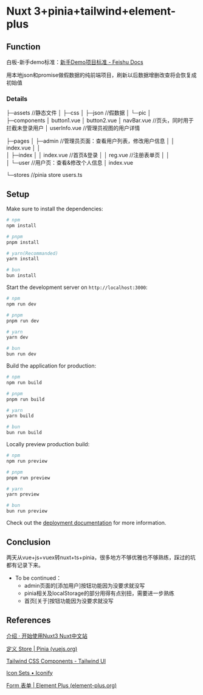 # Nuxt 3+pinia+tailwind+element-plus

## Function

白板-新手demo标准：[新手Demo项目标准 - Feishu Docs](https://blankspace.feishu.cn/wiki/TBz3wXNQWinnSCkwP82czSvJnLf)

用本地json和promise做假数据的纯前端项目，刷新以后数据增删改查将会恢复成初始值

### Details

├─assets //静态文件
│  ├─css
│  ├─json //假数据
│  └─pic
│          
├─components
│      button1.vue
│      button2.vue
│      navBar.vue //页头，同时用于拦截未登录用户
│      userInfo.vue //管理员视图的用户详情

├─pages
│  ├─admin //管理员页面：查看用户列表，修改用户信息
│  │      index.vue
│  │      
│  ├─index 
│  │      index.vue //首页&登录
│  │      reg.vue //注册表单页
│  │      
│  └─user //用户页：查看&修改个人信息
│          index.vue

└─stores //pinia store
        users.ts
        

## Setup

Make sure to install the dependencies:

```bash
# npm
npm install

# pnpm
pnpm install

# yarn(Recommanded)
yarn install

# bun
bun install
```

Start the development server on `http://localhost:3000`:

```bash
# npm
npm run dev

# pnpm
pnpm run dev

# yarn
yarn dev

# bun
bun run dev
```

Build the application for production:

```bash
# npm
npm run build

# pnpm
pnpm run build

# yarn
yarn build

# bun
bun run build
```

Locally preview production build:

```bash
# npm
npm run preview

# pnpm
pnpm run preview

# yarn
yarn preview

# bun
bun run preview
```

Check out the [deployment documentation](https://nuxt.com/docs/getting-started/deployment) for more information.



## Conclusion

两天从vue+js+vuex转nuxt+ts+pinia，很多地方不够优雅也不够熟练，踩过的坑都有记录下来。

- To be continued：
  - admin页面的[添加用户]按钮功能因为没要求就没写
  - pinia相关及localStorage的部分用得有点别扭，需要进一步熟练
  - 首页[关于]按钮功能因为没要求就没写



## References

[介绍 · 开始使用Nuxt3 Nuxt中文站](https://nuxt.com.cn/docs/getting-started/introduction)

[定义 Store | Pinia (vuejs.org)](https://pinia.vuejs.org/zh/core-concepts/)

[Tailwind CSS Components - Tailwind UI](https://tailwindui.com/components)

[Icon Sets • Iconify](https://icon-sets.iconify.design/)

[Form 表单 | Element Plus (element-plus.org)](https://element-plus.org/zh-CN/component/form.html)